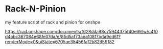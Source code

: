 # Rack-N-Pinion
my feature script of rack and pinion for onshpe

https://cad.onshape.com/documents/f628dda98c75944375f40e69/w/c4f0d4abc367084e68fe07da/e/85d5af73aea108f7bda9cd61?renderMode=0&uiState=6705ae35456faf2b82659182
